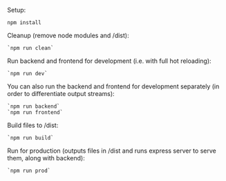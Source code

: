 Setup:

    npm install

Cleanup (remove node modules and /dist):

    `npm run clean`

Run backend and frontend for development (i.e. with full hot reloading):

    `npm run dev`

You can also run the backend and frontend for development separately (in order to differentiate output streams):

    `npm run backend`
    `npm run frontend`

Build files to /dist:

    `npm run build`

Run for production (outputs files in /dist and runs express server to serve them, along with backend):

    `npm run prod`
